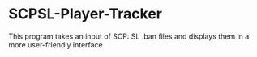 # SCPSL-Player-Tracker
This program takes an input of SCP: SL .ban files and displays them in a more user-friendly interface
